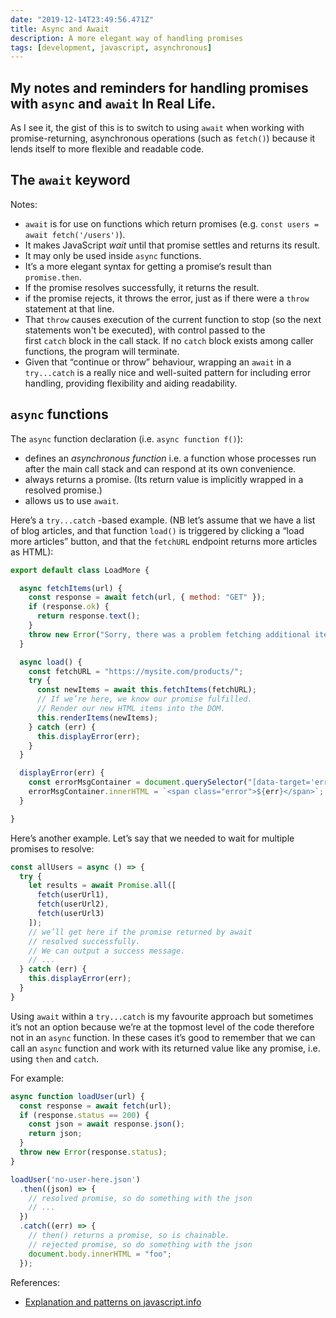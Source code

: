 ```yaml
---
date: "2019-12-14T23:49:56.471Z"
title: Async and Await
description: A more elegant way of handling promises
tags: [development, javascript, asynchronous]
---
```

My notes and reminders for handling promises with `async` and `await` In Real Life.
---

As I see it, the gist of this is to switch to using `await` when working with promise-returning, asynchronous operations (such as `fetch()`) because it lends itself to more flexible and readable code.

## The `await` keyword

Notes:

- `await` is for use on functions which return promises (e.g. `const users = await fetch('/users')`).
- It makes JavaScript _wait_ until that promise settles and returns its result. 
- It may only be used inside `async` functions.
- It’s a more elegant syntax for getting a promise‘s result than `promise.then`.
- If the promise resolves successfully, it returns the result.
- if the promise rejects, it throws the error, just as if there were a `throw` statement at that line.
- That `throw` causes execution of the current function to stop (so the next statements won't be executed), with control passed to the first `catch` block in the call stack. If no `catch` block exists among caller functions, the program will terminate.
- Given that “continue or throw” behaviour, wrapping an `await` in a `try...catch` is a really nice and well-suited pattern for including error handling, providing flexibility and aiding readability.

## `async` functions

The `async` function declaration (i.e. `async function f()`):

- defines an _asynchronous function_ i.e. a function whose processes run after the main call stack and can respond at its own convenience.
- always returns a promise. (Its return value is implicitly wrapped in a resolved promise.)
- allows us to use `await`.

Here’s a `try...catch` -based example. (NB let’s assume that we have a list of blog articles, and that function `load()` is triggered by clicking a “load more articles” button, and that the `fetchURL` endpoint returns more articles as HTML):

``` js
export default class LoadMore {

  async fetchItems(url) {
    const response = await fetch(url, { method: "GET" });
    if (response.ok) {
      return response.text();
    }
    throw new Error("Sorry, there was a problem fetching additional items.");
  }

  async load() {
    const fetchURL = "https://mysite.com/products/";
    try {
      const newItems = await this.fetchItems(fetchURL);
      // If we’re here, we know our promise fulfilled.
      // Render our new HTML items into the DOM.
      this.renderItems(newItems);
    } catch (err) {
      this.displayError(err);
    }
  }

  displayError(err) {
    const errorMsgContainer = document.querySelector("[data-target='error-msg']");
    errorMsgContainer.innerHTML = `<span class="error">${err}</span>`;
  }

}
```

Here’s another example. Let’s say that we needed to wait for multiple promises to resolve:

``` js
const allUsers = async () => {
  try {
    let results = await Promise.all([
      fetch(userUrl1),
      fetch(userUrl2),
      fetch(userUrl3)
    ]);
    // we’ll get here if the promise returned by await
    // resolved successfully.
    // We can output a success message.
    // ...
  } catch (err) {
    this.displayError(err);
  }
}
```

Using `await` within a `try...catch` is my favourite approach but sometimes it’s not an option because we’re at the topmost level of the code therefore not in an `async` function. In these cases it’s good to remember that we can call an `async` function and work with its returned value like any promise, i.e. using `then` and `catch`.

For example:

``` js
async function loadUser(url) {
  const response = await fetch(url);
  if (response.status == 200) {
    const json = await response.json();
    return json;
  }
  throw new Error(response.status);
}

loadUser('no-user-here.json')
  .then((json) => {
    // resolved promise, so do something with the json
    // ...
  })
  .catch((err) => {
    // then() returns a promise, so is chainable.
    // rejected promise, so do something with the json
    document.body.innerHTML = "foo";
  });
```

References:
- [Explanation and patterns on javascript.info](https://javascript.info/async-await)
